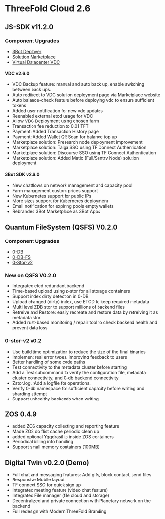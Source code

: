 
 # ThreeFold Cloud 2.6


## JS-SDK v11.2.0

### Component Upgrades
- [3Bot Deployer](https://github.com/threefoldtech/js-sdk/tree/development/jumpscale/packages/threebot_deployer)
- [Solution Marketplace](https://github.com/threefoldtech/js-sdk/tree/development/jumpscale/packages/marketplace)
- [Virtual Datacenter VDC](https://github.com/threefoldtech/js-sdk/tree/development/jumpscale/packages/vdc)

#### VDC v2.6.0 
- VDC Backup feature: manual and auto back up, enable switching between back ups.
- Auto rediirect to VDC solution deployment page via Marketplace website
- Auto balance-check feature before deploying vdc to ensure sufficient tokens
- Added user notification for new vdc updates
- Reenabled external etcd usage for VDC
- Allow VDC Deployment using chosen farm
- Transaction fee reduction to 0.01 TFT
- Payment: Added Transaction History page
- Payment: Added Wallet QR Scan for balance top up
- Marketplace solution: Presearch node deployment improvement
- Marketplace solution: Taiga SSO using TF Connect Authentication
- Marketplace solution: Discourse SSO using TF Connect Authentication
- Marketplace solution: Added Matic (Full/Sentry Node) solution deployment

#### 3Bot SDK v2.6.0
- New chatflows on network management and capacity pool
- Farm management custom prices support
- New Kubernetes support for public IPs
- More sizes support for Kubernetes deployment
- Email notification for expiring pools empty wallets
- Rebranded 3Bot Marketplace as 3Bot Apps

## Quantum FileSystem (QSFS) V0.2.0

### Component Upgrades
- [0-DB](https://github.com/threefoldtech/0-db)
- [0-DB-FS](https://github.com/threefoldtech/0-db-fs)
- [0-Stor-v2](https://github.com/threefoldtech/0-stor)


### New on QSFS V0.2.0

- Integrated etcd redundant backend
- Time-based upload using z-stor for all storage containers
- Support index dirty detection in 0-DB
- Upload changed (dirty) index, use ETCD to keep required metadata
- Multi level ZDB stor to support millions of backend files
- Retreive and Restore: easily recreate and restore data by retreiving it as metadata stor 
- Added rust-based monitoring / repair tool to check backend health and prevent data loss

### 0-stor-v2 v0.2
- Use build time optimization to reduce the size of the final binaries
- Implement real error types, improving feedback to users
- Better handling of some code paths
- Test connectivity to the metadata cluster before starting
- Add a Test subcommand to verify the configuration file, metadata cluster connectivity, and 0-db backend connectivity
- Zstor.log. :Add a logfile for operations.
- Verify 0-db namespace for sufficient capacity before writing and sharding attempt
- Support unhealthy backends when writing

## ZOS 0.4.9
- added ZOS capacity collecting and reporting feature
- Made ZOS do flist cache periodic clean up
- added optional Yggdrasil ip inside ZOS containers
- Periodical billing info handling
- Support small memory containers (100MB)

## Digital Twin v0.2.0 (Demo)
- Full chat and messaging features: Add gifs, block contact, send files
- Responsive Mobile layout
- TF connect SSO for quick sign up
- Integrated meeting feature (video chat feature)
- Integrated File manager (file cloud and storage)
- Decentralized and private connection with Planetary network on the backend
- Full redesign with Modern ThreeFold Branding
